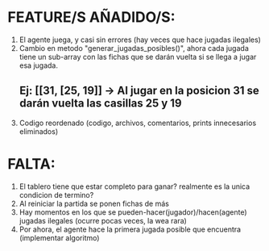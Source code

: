 # FEATURE/S AÑADIDO/S:

1. El agente juega, y casi sin errores (hay veces que hace jugadas ilegales)
2. Cambio en metodo "generar_jugadas_posibles()", ahora cada jugada tiene un sub-array con
   las fichas que se darán vuelta si se llega a jugar esa jugada.
   ## Ej: [[31, [25, 19]] -> Al jugar en la posicion 31 se darán vuelta las casillas 25 y 19
3. Codigo reordenado (codigo, archivos, comentarios, prints innecesarios eliminados)

# FALTA:

1. El tablero tiene que estar completo para ganar? realmente es la unica condicion de termino?
2. Al reiniciar la partida se ponen fichas de más
3. Hay momentos en los que se pueden-hacer(jugador)/hacen(agente) jugadas ilegales (ocurre pocas veces, la wea rara)
4. Por ahora, el agente hace la primera jugada posible que encuentra (implementar algoritmo)
